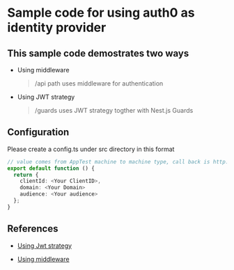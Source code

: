 # Sample code for using auth0 as identity provider

## This sample code demostrates two ways

- Using middleware
  > /api path uses middleware for authentication
- Using JWT strategy
  > /guards uses JWT strategy togther with Nest.js Guards

## Configuration

Please create a config.ts under src directory in this format

```ts
// value comes from AppTest machine to machine type, call back is http://localhost:3000
export default function () {
  return {
    clientId: <Your ClientID>,
    domain: <Your Domain>
    audience: <Your audience>
  };
}
```

## References

- [Using Jwt strategy](https://auth0.com/blog/developing-a-secure-api-with-nestjs-adding-authorization/)

- [Using middleware](https://auth0.com/blog/modern-full-stack-development-with-nestjs-react-typescript-and-mongodb-part-1/)
